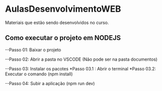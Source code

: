 # AulasDesenvolvimentoWEB

Materiais que estão sendo desenvolvidos no curso.

## Como executar o projeto em NODEJS

--Passo 01: Baixar o projeto

--Passo 02: Abrir a pasta no VSCODE (Não pode ser na pasta documentos)

--Passo 03: Instalar os pacotes
  *Passo 03.1 : Abrir o terminal
  *Passo 03.2: Executar o comando (npm install)
  
--Passo 04: Subir a aplicação (npm run dev)


